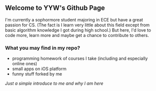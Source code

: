 ## Welcome to YYW's Github Page

I'm currently a sophormore student majoring in ECE but have a great passion for CS.
(The fact is I learn very little about this field except from basic algorithm knowledge I got during high school.)
But here, I'd love to code more, learn more and maybe get a chance to contribute to others.

### What you may find in my repo?

- programming homework of courses I take (including and especially online ones)
- small apps on iOS platform
- funny stuff forked by me

*Just a simple introduce to me and why I am here*
